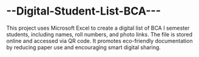 # --Digital-Student-List-BCA---
This project uses Microsoft Excel to create a digital list of BCA I semester students, including names, roll numbers, and photo links. The file is stored online and accessed via QR code. It promotes eco-friendly documentation by reducing paper use and encouraging smart digital sharing.
